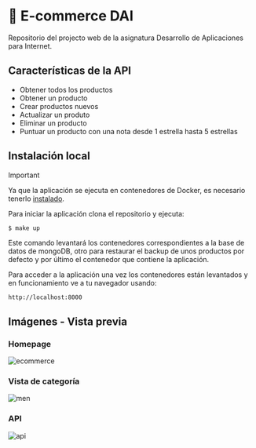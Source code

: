 # 🛒 E-commerce DAI
Repositorio del projecto web de la asignatura Desarrollo de Aplicaciones para Internet.

## Características de la API
- Obtener todos los productos
- Obtener un producto
- Crear productos nuevos
- Actualizar un produto
- Eliminar un producto
- Puntuar un producto con una nota desde 1 estrella hasta 5 estrellas

## Instalación local
> [!IMPORTANT]
> Ya que la aplicación se ejecuta en contenedores de Docker, es necesario tenerlo [instalado](https://docs.docker.com/engine/install/).

Para iniciar la aplicación clona el repositorio y ejecuta:
```bash
$ make up
```
Este comando levantará los contenedores correspondientes a la base de datos de mongoDB, otro para restaurar el backup de unos productos por defecto y por último el contenedor que contiene la aplicación.

Para acceder a la aplicación una vez los contenedores están levantados y en funcionamiento ve a tu navegador usando:
```
http://localhost:8000
```
## Imágenes - Vista previa

### Homepage

![ecommerce](https://github.com/user-attachments/assets/3339196a-8d84-4c15-8efc-1cf7517caf50)

### Vista de categoría

![men](https://github.com/user-attachments/assets/cc4c42a6-4a1e-4ebf-9022-3dfa6257b5f3)

### API

![api](https://github.com/user-attachments/assets/bf9f55ea-30a8-4ddb-921e-5c65a3ca6550)
